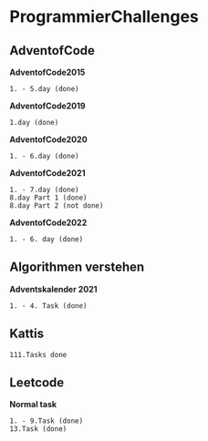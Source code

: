 # ProgrammierChallenges
## AdventofCode
**AdventofCode2015**
```
1. - 5.day (done)
```
**AdventofCode2019**
```
1.day (done)
```
**AdventofCode2020**
```
1. - 6.day (done)
```
**AdventofCode2021**
```
1. - 7.day (done)
8.day Part 1 (done)
8.day Part 2 (not done)
```
**AdventofCode2022**
```
1. - 6. day (done)
```

## Algorithmen verstehen
**Adventskalender 2021**
```
1. - 4. Task (done)
```

## Kattis
```
111.Tasks done
```

## Leetcode
**Normal task**
```
1. - 9.Task (done)
13.Task (done)
```
